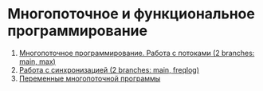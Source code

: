 # Многопоточное и функциональное программирование
1. [Многопоточное программирование. Работа с потоками (2 branches: main, max)](https://github.com/AlexanderTimin96/Multithreading_Homework)
2. [Работа с синхронизацией (2 branches: main, freqlog)](https://github.com/AlexanderTimin96/Multithreading_Homework/tree/main/Synchronized/DeliveryRobot)
3. [Переменные многопоточной программы](https://github.com/AlexanderTimin96/Multithreading_Homework/tree/main/Variables/NicknameGeneration)
